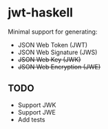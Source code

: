 jwt-haskell
===========

Minimal support for generating:

* JSON Web Token (JWT)
* JSON Web Signature (JWS)
* ~~JSON Web Key (JWK)~~
* ~~JSON Web Encryption (JWE)~~

TODO
----

* Support JWK
* Support JWE
* Add tests
